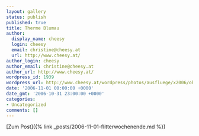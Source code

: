```yaml
---
layout: gallery
status: publish
published: true
title: Therme Blumau
author:
  display_name: cheesy
  login: cheesy
  email: christine@cheesy.at
  url: http://www.cheesy.at/
author_login: cheesy
author_email: christine@cheesy.at
author_url: http://www.cheesy.at/
wordpress_id: 1939
wordpress_url: http://www.cheesy.at/wordpress/photos/ausfluege/x2006/oktober-2006/
date: '2006-11-01 00:00:00 +0000'
date_gmt: '2006-10-31 23:00:00 +0000'
categories:
- Uncategorized
comments: []
---
```


[Zum Post]({% link _posts/2006-11-01-flitterwochenende.md %})
<!--:-->
